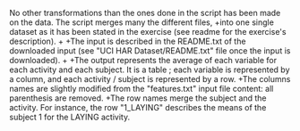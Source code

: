 No other transformations than the ones done in the script has been made on the data. The script merges many the different files,
 +into one single dataset as it has been stated in the exercise (see readme for the exercise's description).
 +
 +The input is described in the README.txt of the downloaded input (see "UCI HAR Dataset/README.txt" file once the input is downloaded).
 +
 +The output represents the average of each variable for each activity and each subject. It is a table ; each variable is represented by a column, and each activity / subject is represented by a row.
 +The columns names are slightly modified from the "features.txt" input file content: all parenthesis are removed.
 +The row names merge the subject and the activity. For instance, the row "1_LAYING" describes the means of the subject 1 for the LAYING activity.
